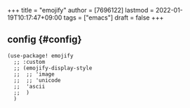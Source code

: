 +++
title = "emojify"
author = [7696122]
lastmod = 2022-01-19T10:17:47+09:00
tags = ["emacs"]
draft = false
+++

## config {#config}

```elisp
(use-package! emojify
  ;; :custom
  ;; (emojify-display-style
  ;;  ;; 'image
  ;;  ;; 'unicode
  ;;  'ascii
  ;;  )
  )
```
